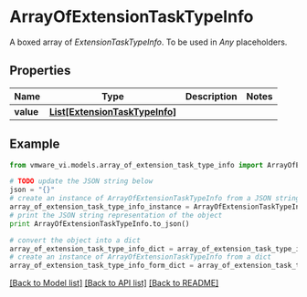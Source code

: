 # ArrayOfExtensionTaskTypeInfo

A boxed array of *ExtensionTaskTypeInfo*. To be used in *Any* placeholders. 

## Properties
Name | Type | Description | Notes
------------ | ------------- | ------------- | -------------
**value** | [**List[ExtensionTaskTypeInfo]**](ExtensionTaskTypeInfo.md) |  | 

## Example

```python
from vmware_vi.models.array_of_extension_task_type_info import ArrayOfExtensionTaskTypeInfo

# TODO update the JSON string below
json = "{}"
# create an instance of ArrayOfExtensionTaskTypeInfo from a JSON string
array_of_extension_task_type_info_instance = ArrayOfExtensionTaskTypeInfo.from_json(json)
# print the JSON string representation of the object
print ArrayOfExtensionTaskTypeInfo.to_json()

# convert the object into a dict
array_of_extension_task_type_info_dict = array_of_extension_task_type_info_instance.to_dict()
# create an instance of ArrayOfExtensionTaskTypeInfo from a dict
array_of_extension_task_type_info_form_dict = array_of_extension_task_type_info.from_dict(array_of_extension_task_type_info_dict)
```
[[Back to Model list]](../README.md#documentation-for-models) [[Back to API list]](../README.md#documentation-for-api-endpoints) [[Back to README]](../README.md)


